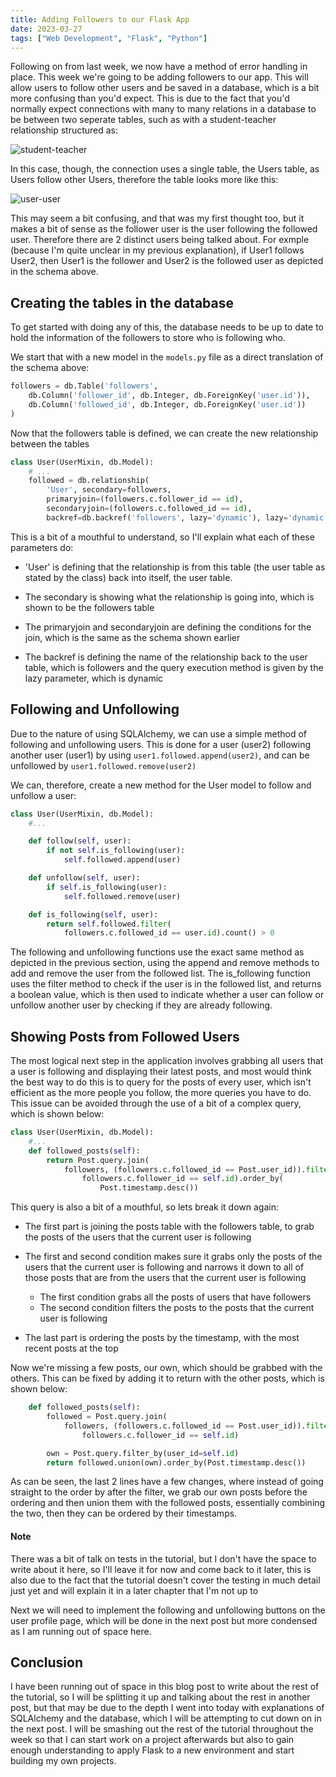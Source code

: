 ```yaml
---
title: Adding Followers to our Flask App
date: 2023-03-27
tags: ["Web Development", "Flask", "Python"]
---
```


Following on from last week, we now have a method of error handling in place. This week we're going to be adding followers to our app. This will allow users to follow other users and be saved in a database, which is a bit more confusing than you'd expect. This is due to the fact that you'd normally expect connections with many to many relations in a database to be between two seperate tables, such as with a student-teacher relationship structured as:

![student-teacher](https://blog.miguelgrinberg.com/static/images/mega-tutorial/ch08-students-teachers.png)

In this case, though, the connection uses a single table, the Users table, as Users follow other Users, therefore the table looks more like this:

![user-user](https://blog.miguelgrinberg.com/static/images/mega-tutorial/ch08-followers-schema.png)

This may seem a bit confusing, and that was my first thought too, but it makes a bit of sense as the follower user is the user following the followed user. Therefore there are 2 distinct users being talked about. For exmple (because I'm quite unclear in my previous explanation), if User1 follows User2, then User1 is the follower and User2 is the followed user as depicted in the schema above.

## Creating the tables in the database
To get started with doing any of this, the database needs to be up to date to hold the information of the followers to store who is following who.

We start that with a new model in the `models.py` file as a direct translation of the schema above:

```py
followers = db.Table('followers',
    db.Column('follower_id', db.Integer, db.ForeignKey('user.id')),
    db.Column('followed_id', db.Integer, db.ForeignKey('user.id'))
)
```

Now that the followers table is defined, we can create the new relationship between the tables

```py
class User(UserMixin, db.Model):
    # ...
    followed = db.relationship(
        'User', secondary=followers,
        primaryjoin=(followers.c.follower_id == id),
        secondaryjoin=(followers.c.followed_id == id),
        backref=db.backref('followers', lazy='dynamic'), lazy='dynamic')
```

This is a bit of a mouthful to understand, so I'll explain what each of these parameters do:

* 'User' is defining that the relationship is from this table (the user table as stated by the class) back into itself, the user table.

* The secondary is showing what the relationship is going into, which is shown to be the followers table

* The primaryjoin and secondaryjoin are defining the conditions for the join, which is the same as the schema shown earlier

* The backref is defining the name of the relationship back to the user table, which is followers and the query execution method is given by the lazy parameter, which is dynamic

## Following and Unfollowing
Due to the nature of using SQLAlchemy, we can use a simple method of following and unfollowing users. This is done for a user (user2) following another user (user1) by using `user1.followed.append(user2)`, and can be unfollowed by `user1.followed.remove(user2)`

We can, therefore, create a new method for the User model to follow and unfollow a user:

```py
class User(UserMixin, db.Model):
    #...

    def follow(self, user):
        if not self.is_following(user):
            self.followed.append(user)

    def unfollow(self, user):
        if self.is_following(user):
            self.followed.remove(user)

    def is_following(self, user):
        return self.followed.filter(
            followers.c.followed_id == user.id).count() > 0
```

The following and unfollowing functions use the exact same method as depicted in the previous section, using the append and remove methods to add and remove the user from the followed list. The is_following function uses the filter method to check if the user is in the followed list, and returns a boolean value, which is then used to indicate whether a user can follow or unfollow another user by checking if they are already following.

## Showing Posts from Followed Users
The most logical next step in the application involves grabbing all users that a user is following and displaying their latest posts, and most would think the best way to do this is to query for the posts of every user, which isn't efficient as the more people you follow, the more queries you have to do. This issue can be avoided through the use of a bit of a complex query, which is shown below:

```py
class User(UserMixin, db.Model):
    #...
    def followed_posts(self):
        return Post.query.join(
            followers, (followers.c.followed_id == Post.user_id)).filter(
                followers.c.follower_id == self.id).order_by(
                    Post.timestamp.desc())
```

This query is also a bit of a mouthful, so lets break it down again:

* The first part is joining the posts table with the followers table, to grab the posts of the users that the current user is following

* The first and second condition makes sure it grabs only the posts of the users that the current user is following and narrows it down to all of those posts that are from the users that the current user is following
    * The first condition grabs all the posts of users that have followers
    * The second condition filters the posts to the posts that the current user is following

* The last part is ordering the posts by the timestamp, with the most recent posts at the top

Now we're missing a few posts, our own, which should be grabbed with the others. This can be fixed by adding it to return with the other posts, which is shown below:

```py
    def followed_posts(self):
        followed = Post.query.join(
            followers, (followers.c.followed_id == Post.user_id)).filter(
                followers.c.follower_id == self.id)

        own = Post.query.filter_by(user_id=self.id)
        return followed.union(own).order_by(Post.timestamp.desc())
```

As can be seen, the last 2 lines have a few changes, where instead of going straight to the order by after the filter, we grab our own posts before the ordering and then union them with the followed posts, essentially combining the two, then they can be ordered by their timestamps.

#### Note
There was a bit of talk on tests in the tutorial, but I don't have the space to write about it here, so I'll leave it for now and come back to it later, this is also due to the fact that the tutorial doesn't cover the testing in much detail just yet and will explain it in a later chapter that I'm not up to

Next we will need to implement the following and unfollowing buttons on the user profile page, which will be done in the next post but more condensed as I am running out of space here.

## Conclusion
I have been running out of space in this blog post to write about the rest of the tutorial, so I will be splitting it up and talking about the rest in another post, but that may be due to the depth I went into today with explanations of SQLAlchemy and the database, which I will be attempting to cut down on in the next post. I will be smashing out the rest of the tutorial throughout the week so that I can start work on a project afterwards but also to gain enough understanding to apply Flask to a new environment and start building my own projects.